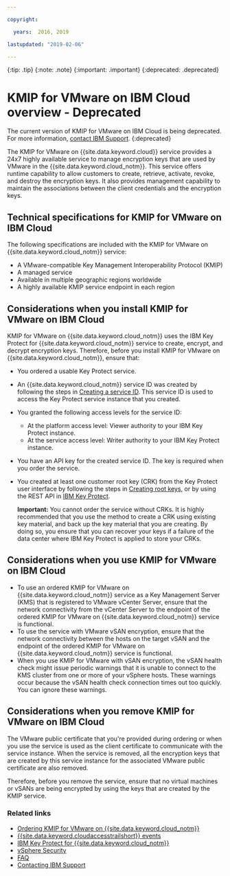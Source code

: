 ```yaml
---

copyright:

  years:  2016, 2019

lastupdated: "2019-02-06"

---
```


{:tip: .tip}
{:note: .note}
{:important: .important}
{:deprecated: .deprecated}

# KMIP for VMware on IBM Cloud overview - Deprecated

The current version of KMIP for VMware on IBM Cloud is being deprecated. For more information, [contact IBM Support](../vmonic/trbl_support.html).
{:deprecated}

The KMIP for VMware on {{site.data.keyword.cloud}} service provides a 24x7 highly available service to manage encryption keys that are used by VMware in the {{site.data.keyword.cloud_notm}}. This service offers runtime capability to allow customers to create, retrieve, activate, revoke, and destroy the encryption keys. It also provides management capability to maintain the associations between the client credentials and the encryption keys.

## Technical specifications for KMIP for VMware on IBM Cloud

The following specifications are included with the KMIP for VMware on {{site.data.keyword.cloud_notm}} service:

* A VMware-compatible Key Management Interoperability Protocol (KMIP)
* A managed service
* Available in multiple geographic regions worldwide
* A highly available KMIP service endpoint in each region

## Considerations when you install KMIP for VMware on IBM Cloud

KMIP for VMware on {{site.data.keyword.cloud_notm}} uses the IBM Key Protect for {{site.data.keyword.cloud_notm}} service to create, encrypt, and decrypt encryption keys. Therefore, before you install KMIP for VMware on {{site.data.keyword.cloud_notm}}, ensure that:
* You ordered a usable Key Protect service.
* An {{site.data.keyword.cloud_notm}} service ID was created by following the steps in [Creating a service ID](../../../iam/serviceid.html). This service ID is used to access the Key Protect service instance that you created.
* You granted the following access levels for the service ID:
   * At the platform access level: Viewer authority to your IBM Key Protect instance.
   * At the service access level: Writer authority to your IBM Key Protect instance.
* You have an API key for the created service ID. The key is required when you order the service.
* You created at least one customer root key (CRK) from the Key Protect user interface by following the steps in [Creating root keys](../../keymgmt/keyprotect_create_root.html), or by using the REST API in [IBM Key Protect](https://cloud.ibm.com/apidocs/key-protect).

   **Important:** You cannot order the service without CRKs. It is highly recommended that you use the method to create a CRK using existing key material, and back up the key material that you are creating. By doing so, you ensure that you can recover your keys if a failure of the data center where IBM Key Protect is applied to store your CRKs.

## Considerations when you use KMIP for VMware on IBM Cloud

* To use an ordered KMIP for VMware on {{site.data.keyword.cloud_notm}} service as a Key Management Server (KMS) that is registered to VMware vCenter Server, ensure that the network connectivity from the vCenter Server to the endpoint of the ordered KMIP for VMware on {{site.data.keyword.cloud_notm}} service is functional.
* To use the service with VMware vSAN encryption, ensure that the network connectivity between the hosts on the target vSAN and the endpoint of the ordered KMIP for VMware on {{site.data.keyword.cloud_notm}} service is functional.
* When you use KMIP for VMware with vSAN encryption, the vSAN health check might issue periodic warnings that it is unable to connect to the KMS cluster from one or more of your vSphere hosts. These warnings occur because the vSAN health check connection times out too quickly. You can ignore these warnings.

## Considerations when you remove KMIP for VMware on IBM Cloud

The VMware public certificate that you're provided during ordering or when you use the service is used as the client certificate to communicate with the service instance. When the service is removed, all the encryption keys that are created by this service instance for the associated VMware public certificate are also removed.

Therefore, before you remove the service, ensure that no virtual machines or vSANs are being encrypted by using the keys that are created by the KMIP service.

### Related links

* [Ordering KMIP for VMware on {{site.data.keyword.cloud_notm}}](kmip_ordering.html)
* [{{site.data.keyword.cloudaccesstrailshort}} events](../vmonic/at-events.html)
* [IBM Key Protect for {{site.data.keyword.cloud_notm}}](../../keymgmt/index.html)
* [vSphere Security](https://docs.vmware.com/en/VMware-vSphere/6.5/com.vmware.vsphere.security.doc/GUID-52188148-C579-4F6A-8335-CFBCE0DD2167.html)
* [FAQ](../vmonic/faq.html)
* [Contacting IBM Support](../vmonic/trbl_support.html)
